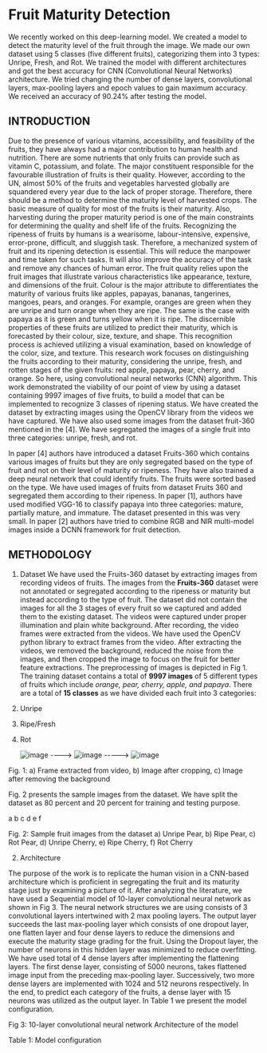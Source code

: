 # Fruit Maturity Detection
We recently worked on this deep-learning model. We created a model to detect the maturity level of the fruit through the image. We made our own dataset using 5 classes (five different fruits), categorizing them into 3 types: Unripe, Fresh, and Rot. We trained the model with different architectures and got the best accuracy for CNN (Convolutional Neural Networks) architecture. We tried changing the number of dense layers, convolutional layers, max-pooling layers and epoch values to gain maximum accuracy. We received an accuracy of 90.24% after testing the model. 

## INTRODUCTION

Due to the presence of various vitamins, accessibility, and feasibility of the fruits, they have always had a major contribution to human health and nutrition. There are some nutrients that only fruits can provide such as vitamin C, potassium, and folate. The major constituent responsible for the favourable illustration of fruits is their quality. However, according to the UN, almost 50% of the fruits and vegetables harvested globally are squandered every year due to the lack of proper storage. Therefore, there should be a method to determine the maturity level of harvested crops. The basic measure of quality for most of the fruits is their maturity. Also, harvesting during the proper maturity period is one of the main constraints for determining the quality and shelf life of the fruits. Recognizing the ripeness of fruits by humans is a wearisome, labour-intensive, expensive, error-prone, difficult, and sluggish task. Therefore, a mechanized system of fruit and its ripening detection is essential. This will reduce the manpower and time taken for such tasks. It will also improve the accuracy of the task and remove any chances of human error. 
The fruit quality relies upon the fruit images that illustrate various characteristics like appearance, texture, and dimensions of the fruit. Colour is the major attribute to differentiates the maturity of various fruits like apples, papayas, bananas, tangerines, mangoes, pears, and oranges. For example, oranges are green when they are unripe and turn orange when they are ripe. The same is the case with papaya as it is green and turns yellow when it is ripe.
The discernible properties of these fruits are utilized to predict their maturity, which is forecasted by their colour, size, texture, and shape. This recognition process is achieved utilizing a visual examination, based on knowledge of the color, size, and texture. This research work focuses on distinguishing the fruits according to their maturity, considering the unripe, fresh, and rotten stages of the given fruits: red apple, papaya, pear, cherry, and orange. So here, using convolutional neural networks (CNN) algorithm. 
This work demonstrated the viability of our point of view by using a dataset containing 9997 images of five fruits, to build a model that can be implemented to recognize 3 classes of ripening status. We have created the dataset by extracting images using the OpenCV library from the videos we have captured. We have also used some images from the dataset fruit-360 mentioned in the [4]. We have segregated the images of a single fruit into three categories: unripe, fresh, and rot.    

In paper [4] authors have introduced a dataset Fruits-360 which contains various images of fruits but they are only segregated based on the type of fruit and not on their level of maturity or ripeness. They have also trained a deep neural network that could identify fruits. The fruits were sorted based on the type. We have used images of fruits from dataset Fruits 360 and segregated them according to their ripeness. In paper [1], authors have used modified VGG-16 to classify papaya into three categories: mature, partially mature, and immature. The dataset presented in this was very small. In paper [2] authors have tried to combine RGB and NIR multi-model images inside a DCNN framework for fruit detection.

##  METHODOLOGY

1.	Dataset
We have used the Fruits-360 dataset by extracting images from recording videos of fruits. The images from the **Fruits-360** dataset were not annotated or segregated according to the ripeness or maturity but instead according to the type of fruit. The dataset did not contain the images for all the 3 stages of every fruit so we captured and added them to the existing dataset. The videos were captured under proper illumination and plain white background. After recording, the video frames were extracted from the videos. We have used the OpenCV python library to extract frames from the video. After extracting the videos, we removed the background, reduced the noise from the images, and then cropped the image to focus on the fruit for better feature extractions. The preprocessing of images is depicted in Fig 1. The training dataset contains a total of **9997 images** of 5 different types of fruits which include _orange, pear, cherry, apple, and papaya_. There are a total of **15 classes** as we have divided each fruit into 3 categories: 
1.	Unripe
2.	Ripe/Fresh
3.	Rot


	![image](https://github.com/Tej03/Fruits-Maturity-Detection/assets/82440905/a8b1f974-b558-4e3f-ad9d-80d4263388d8)      ---->      ![image](https://github.com/Tej03/Fruits-Maturity-Detection/assets/82440905/40b0b927-e0b8-49cd-ac9e-463cda931f93)       ----->        ![image](https://github.com/Tej03/Fruits-Maturity-Detection/assets/82440905/774a137d-8279-47de-9952-79f8a1e1e9b4)






					

  


					
	
Fig. 1: a) Frame extracted from video, b) Image after cropping, c) Image after removing the background


Fig. 2 presents the sample images from the dataset. We have split the dataset as 80 percent and 20 percent for training and testing purpose.  
	
a	b	c
d	e	f















Fig. 2: Sample fruit images from the dataset
a)  Unripe Pear, b) Ripe Pear, c) Rot Pear, d) Unripe Cherry, e) Ripe Cherry, f) Rot Cherry





2. Architecture 

The purpose of the work is to replicate the human vision in a CNN-based architecture which is proficient in segregating the fruit and its maturity stage just by examining a picture of it. After analyzing the literature, we have used a Sequential model of 10-layer convolutional neural network as shown in Fig 3. The neural network structures we are using consists of 3 convolutional layers intertwined with 2 max pooling layers. The output layer succeeds the last max-pooling layer which consists of one dropout layer, one flatten layer and four dense layers to reduce the dimensions and execute the maturity stage grading for the fruit. Using the Dropout layer, the number of neurons in this hidden layer was minimized to reduce overfitting. We have used total of 4 dense layers after implementing the flattening layers. The first dense layer, consisting of 5000 neurons, takes flattened image input from the preceding max-pooling layer. Successively, two more dense layers are implemented with 1024 and 512 neurons respectively. In the end, to predict each category of the fruits, a dense layer with 15 neurons was utilized as the output layer. In Table 1 we present the model configuration.







Fig 3: 10-layer convolutional neural network Architecture of the model


Table 1: Model configuration

 
 
